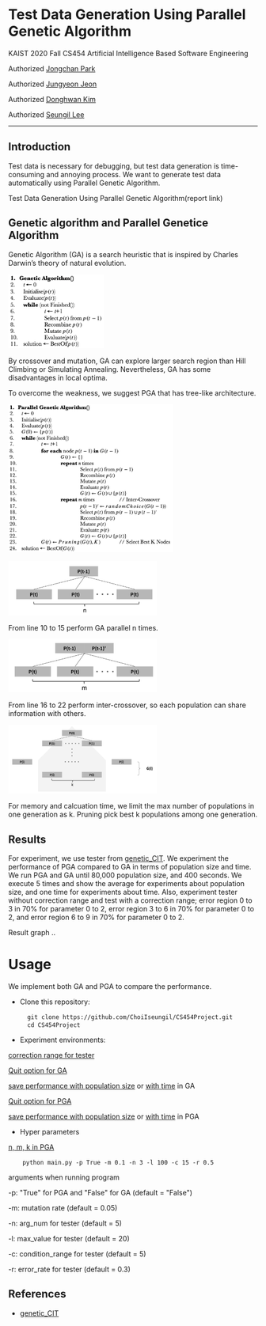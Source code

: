 # Test Data Generation Using Parallel Genetic Algorithm

KAIST 2020 Fall CS454 Artificial Intelligence Based Software Engineering

Authorized [Jongchan Park](https://github.com/KAIST-JongchanPark)

Authorized [Jungyeon Jeon](https://github.com/Minguinho99)

Authorized [Donghwan Kim](https://github.com/DonghwanKIM0101)

Authorized [Seungil Lee](https://github.com/ChoiIseungil)

-----------

## Introduction
Test data is necessary for debugging, but test data generation is time-consuming and annoying process. We want to generate test data automatically using Parallel Genetic Algorithm.

Test Data Generation Using Parallel Genetic Algorithm(report link)

## Genetic algorithm and Parallel Genetice Algorithm

Genetic Algorithm (GA) is a search heuristic that is inspired by Charles Darwin’s theory of natural evolution. 

<img src="image/ga.png" height="150px"></img>

By crossover and mutation, GA can explore larger search region than Hill Climbing or Simulating Annealing. Nevertheless, GA has some disadvantages in local optima.

To overcome the weakness, we suggest PGA that has tree-like architecture.

<img src="image/pga.png" height="300px"></img>

<img src="image/parallel.png" width="300px"></img>

From line 10 to 15 perform GA parallel n times.

<img src="image/inter-crossover.png" width="300px"></img>

From line 16 to 22 perform inter-crossover, so each population can share information with others.

<img src="image/pruning.png" width="300px"></img>

For memory and calcuation time, we limit the max number of populations in one generation as k. Pruning pick best k populations among one generation.

## Results

For experiment, we use tester from [genetic_CIT](https://github.com/jeong0982/genetic_CIT).  We experiment the performance of PGA compared to GA in terms of population size and time. We run PGA and GA until 80,000 population size, and 400 seconds. We execute 5 times and show the average for experiments about population size, and one time for experiments about time. Also, experiment tester without correction range and test with a correction range; error region 0 to 3 in 70% for parameter 0 to 2, error region 3 to 6 in 70% for parameter 0 to 2, and error region 6 to 9 in 70% for parameter 0 to 2.

Result graph ..

# Usage

We implement both GA and PGA to compare the performance.

* Clone this repository:

        git clone https://github.com/ChoiIseungil/CS454Project.git
        cd CS454Project

* Experiment environments:

[correction range for tester](https://github.com/ChoiIseungil/CS454Project/blob/main/main.py#L54)

[Quit option for GA](https://github.com/ChoiIseungil/CS454Project/blob/main/GA.py#L71)

[save performance with population size](https://github.com/ChoiIseungil/CS454Project/blob/main/GA.py#L82) or [with time](https://github.com/ChoiIseungil/CS454Project/blob/main/GA.py#L83) in GA

[Quit option for PGA](https://github.com/ChoiIseungil/CS454Project/blob/main/PGA.py#L46)

[save performance with population size](https://github.com/ChoiIseungil/CS454Project/blob/main/PGA.py#L67) or [with time](https://github.com/ChoiIseungil/CS454Project/blob/main/PGA.py#L68) in PGA

* Hyper parameters

[n, m, k in PGA](https://github.com/ChoiIseungil/CS454Project/blob/main/main.py#L57)

        python main.py -p True -m 0.1 -n 3 -l 100 -c 15 -r 0.5

arguments when running program

-p: "True" for PGA and "False" for GA (default = "False")

-m: mutation rate (default = 0.05)

-n: arg_num for tester (default = 5)

-l: max_value for tester (default = 20)

-c: condition_range for tester (default = 5)

-r: error_rate for tester (default = 0.3)

## References
* [genetic_CIT](https://github.com/jeong0982/genetic_CIT)

